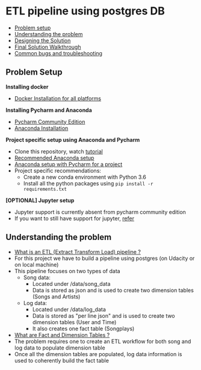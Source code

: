 # ETL pipeline using postgres DB

* [Problem setup](#problem-setup)
* [Understanding the problem](#understanding-the-problem)
* [Designing the Solution](#solutoin-design)
* [Final Solution Walkthrough](#final-solution-walkthrough)
* [Common bugs and troubleshooting](#common-bugs)


## Problem Setup

**Installing docker**
* [Docker Installation for all platforms](https://docs.docker.com/get-docker/)

**Installing Pycharm and Anaconda**
* [Pycharm Community Edition](https://www.jetbrains.com/pycharm/download/)
* [Anaconda Installation](https://docs.anaconda.com/anaconda/install/)

**Project specific setup using Anaconda and Pycharm**
* Clone this repository, watch [tutorial](https://blog.jetbrains.com/idea/2020/10/clone-a-project-from-github/)
* [Recommended Anaconda setup](https://docs.conda.io/projects/conda/en/latest/user-guide/getting-started.html)
* [Anaconda setup with Pycharm for a project](https://docs.anaconda.com/anaconda/user-guide/tasks/pycharm/)
* Project specific recommendations:
  * Create a new conda environment with Python 3.6
  * Install all the python packages using `pip install -r requirements.txt`

**[OPTIONAL] Jupyter setup**
* Jupyter support is currently absent from pycharm community edition
* If you want to still have support for jupyter, [refer](https://stackoverflow.com/questions/55788675/-2019-1-ce-no-option-to-create-edit-jupyter-notebook-ipynb-files)

## Understanding the problem
* [What is an ETL (Extract Transform Load) pipeline ?](https://www.snowflake.com/guides/etl-pipeline)
* For this project we have to build a pipeline using postgres (on Udacity or on local machine)
* This pipeline focuses on two types of data
  * Song data: 
    * Located under /data/song_data
    * Data is stored as json and is used to create two dimension tables (Songs and Artists)
  * Log data:
    * Located under /data/log_data
    * Data is stored as "per line json" and is used to create two dimension tables (User and Time)
    * It also creates one fact table (Songplays)
* [What are Fact and Dimension Tables ?](https://docs.microsoft.com/en-us/power-bi/guidance/star-schema)
* The problem requires one to create an ETL workflow for both song and log data to populate dimension table
* Once all the dimension tables are populated, log data information is used to coherently build the fact table
